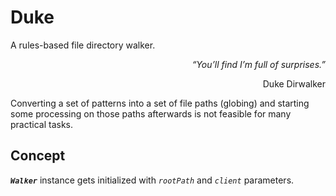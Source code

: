 # Duke
A rules-based file directory walker.
<div style="text-align: right;">
<span><i>“You’ll find I’m full of surprises.”</i></span> 
<p>Duke Dirwalker</p> 
</div>

Converting a set of patterns into a set of file paths (globing) and starting some
processing on those paths afterwards is not feasible for many practical
tasks.

## Concept

**_`Walker`_** instance gets initialized with _`rootPath`_ and _`client`_ parameters.
